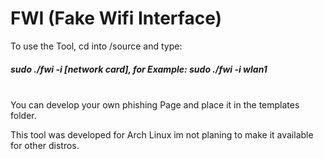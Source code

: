 <html>
<body>
  <h1>FWI (Fake Wifi Interface)</h1> 

  To use the Tool, cd into /source and type: <br>

  <h5>sudo ./fwi -i [network card],      for Example:       sudo ./fwi -i wlan1</h5>

  <br>You can develop your own phishing Page and place it in the templates folder.
  
  This tool was developed for Arch Linux im not planing to make it available for other distros.

</body>

</html>
